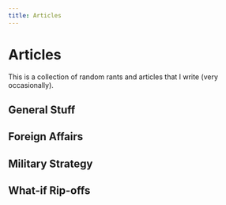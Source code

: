 ```yaml
---
title: Articles
---
```


# Articles
This is a collection of random rants and articles that I write (very occasionally).


## General Stuff







## Foreign Affairs






## Military Strategy







## What-if Rip-offs





















